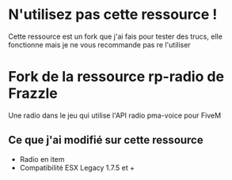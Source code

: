 # N'utilisez pas cette ressource !
Cette ressource est un fork que j'ai fais pour tester des trucs, elle fonctionne mais je ne vous recommande pas re l'utiliser

# Fork de la ressource rp-radio de Frazzle
Une radio dans le jeu qui utilise l'API radio pma-voice pour FiveM

## Ce que j'ai modifié sur cette ressource
- Radio en item
- Compatibilité ESX Legacy 1.7.5 et +
